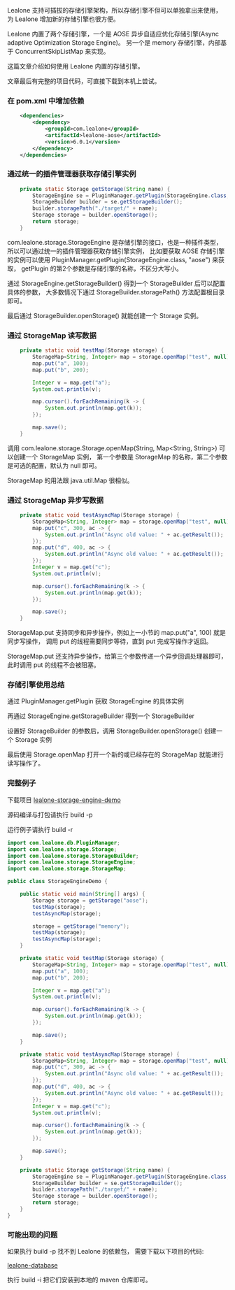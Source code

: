 Lealone 支持可插拔的存储引擎架构，所以存储引擎不但可以单独拿出来使用，为 Lealone 增加新的存储引擎也很方便。

Lealone 内置了两个存储引擎，一个是 AOSE 异步自适应优化存储引擎(Async adaptive Optimization Storage Engine)。
另一个是 memory 存储引擎，内部基于 ConcurrentSkipListMap 来实现。

这篇文章介绍如何使用 Lealone 内置的存储引擎。

文章最后有完整的项目代码，可直接下载到本机上尝试。


### 在 pom.xml 中增加依赖

```xml
    <dependencies>
        <dependency>
            <groupId>com.lealone</groupId>
            <artifactId>lealone-aose</artifactId>
            <version>6.0.1</version>
        </dependency>
    </dependencies>
```


### 通过统一的插件管理器获取存储引擎实例

```java
    private static Storage getStorage(String name) {
        StorageEngine se = PluginManager.getPlugin(StorageEngine.class, name);
        StorageBuilder builder = se.getStorageBuilder();
        builder.storagePath("./target/" + name);
        Storage storage = builder.openStorage();
        return storage;
    }
```

com.lealone.storage.StorageEngine 是存储引擎的接口，也是一种插件类型，
所以可以通过统一的插件管理器获取存储引擎实例，
比如要获取 AOSE 存储引擎的实例可以使用 PluginManager.getPlugin(StorageEngine.class, "aose") 来获取，
getPlugin 的第2个参数是存储引擎的名称，不区分大写小。

通过 StorageEngine.getStorageBuilder() 得到一个 StorageBuilder 后可以配置具体的参数，
大多数情况下通过 StorageBuilder.storagePath() 方法配置根目录即可。

最后通过 StorageBuilder.openStorage() 就能创建一个 Storage 实例。


### 通过 StorageMap 读写数据

```java
    private static void testMap(Storage storage) {
        StorageMap<String, Integer> map = storage.openMap("test", null);
        map.put("a", 100);
        map.put("b", 200);

        Integer v = map.get("a");
        System.out.println(v);

        map.cursor().forEachRemaining(k -> {
            System.out.println(map.get(k));
        });

        map.save();
    }
```

调用 com.lealone.storage.Storage.openMap(String, Map<String, String>) 可以创建一个 StorageMap 实例，
第一个参数是 StorageMap 的名称，第二个参数是可选的配置，默认为 null 即可。

StorageMap 的用法跟 java.util.Map 很相似。


### 通过 StorageMap 异步写数据

```java
    private static void testAsyncMap(Storage storage) {
        StorageMap<String, Integer> map = storage.openMap("test", null);
        map.put("c", 300, ac -> {
            System.out.println("Async old value: " + ac.getResult());
        });
        map.put("d", 400, ac -> {
            System.out.println("Async old value: " + ac.getResult());
        });
        Integer v = map.get("c");
        System.out.println(v);

        map.cursor().forEachRemaining(k -> {
            System.out.println(map.get(k));
        });

        map.save();
    }
```

StorageMap.put 支持同步和异步操作，例如上一小节的 map.put("a", 100) 就是同步写操作，
调用 put 的线程需要同步等待，直到 put 完成写操作才返回。

StorageMap.put 还支持异步操作，给第三个参数传递一个异步回调处理器即可，此时调用 put 的线程不会被阻塞。




### 存储引擎使用总结

通过 PluginManager.getPlugin 获取 StorageEngine 的具体实例

再通过 StorageEngine.getStorageBuilder 得到一个 StorageBuilder

设置好 StorageBuilder 的参数后，调用 StorageBuilder.openStorage() 创建一个 Storage 实例

最后使用 Storage.openMap 打开一个新的或已经存在的 StorageMap 就能进行读写操作了。



### 完整例子

下载项目 [lealone-storage-engine-demo](https://github.com/lealone/Lealone-Examples/tree/main/storage-engine-demo)

源码编译与打包请执行 build -p

运行例子请执行 build -r

```java
import com.lealone.db.PluginManager;
import com.lealone.storage.Storage;
import com.lealone.storage.StorageBuilder;
import com.lealone.storage.StorageEngine;
import com.lealone.storage.StorageMap;

public class StorageEngineDemo {

    public static void main(String[] args) {
        Storage storage = getStorage("aose");
        testMap(storage);
        testAsyncMap(storage);

        storage = getStorage("memory");
        testMap(storage);
        testAsyncMap(storage);
    }

    private static void testMap(Storage storage) {
        StorageMap<String, Integer> map = storage.openMap("test", null);
        map.put("a", 100);
        map.put("b", 200);

        Integer v = map.get("a");
        System.out.println(v);

        map.cursor().forEachRemaining(k -> {
            System.out.println(map.get(k));
        });

        map.save();
    }

    private static void testAsyncMap(Storage storage) {
        StorageMap<String, Integer> map = storage.openMap("test", null);
        map.put("c", 300, ac -> {
            System.out.println("Async old value: " + ac.getResult());
        });
        map.put("d", 400, ac -> {
            System.out.println("Async old value: " + ac.getResult());
        });
        Integer v = map.get("c");
        System.out.println(v);

        map.cursor().forEachRemaining(k -> {
            System.out.println(map.get(k));
        });

        map.save();
    }

    private static Storage getStorage(String name) {
        StorageEngine se = PluginManager.getPlugin(StorageEngine.class, name);
        StorageBuilder builder = se.getStorageBuilder();
        builder.storagePath("./target/" + name);
        Storage storage = builder.openStorage();
        return storage;
    }
}
```

### 可能出现的问题

如果执行 build -p 找不到 Lealone 的依赖包，
需要下载以下项目的代码: 

[lealone-database](https://github.com/lealone/Lealone)


执行 build -i 把它们安装到本地的 maven 仓库即可。

